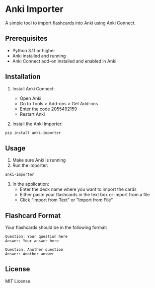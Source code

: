 # Anki Importer

A simple tool to import flashcards into Anki using Anki Connect.

## Prerequisites

- Python 3.11 or higher
- Anki installed and running
- Anki Connect add-on installed and enabled in Anki

## Installation

1. Install Anki Connect:
   - Open Anki
   - Go to Tools > Add-ons > Get Add-ons
   - Enter the code 2055492159
   - Restart Anki

2. Install the Anki Importer:
```bash
pip install anki-importer
```

## Usage

1. Make sure Anki is running
2. Run the importer:
```bash
anki-importer
```

3. In the application:
   - Enter the deck name where you want to import the cards
   - Either paste your flashcards in the text box or import from a file
   - Click "Import from Text" or "Import from File"

## Flashcard Format

Your flashcards should be in the following format:
```
Question: Your question here
Answer: Your answer here

Question: Another question
Answer: Another answer
```

## License

MIT License 